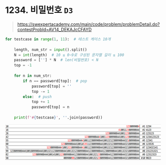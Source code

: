 # 1234. 비밀번호 `D3`

> https://swexpertacademy.com/main/code/problem/problemDetail.do?contestProbId=AV14_DEKAJcCFAYD
>

```python
for testcase in range(1, 11):  # 테스트 케이스 10개

    length, num_str = input().split()
    N = int(length)  # 10 ≤ 0~9로 구성된 문자열 길이 ≤ 100
    password = [''] * N  # len(비밀번호) < N
    top = -1

    for n in num_str:
        if n == password[top]:  # pop
            password[top] = ''
            top -= 1
        else:  # push
            top += 1
            password[top] = n

    print(f'#{testcase}', ''.join(password))
```

![01234.png](./01234.png)
